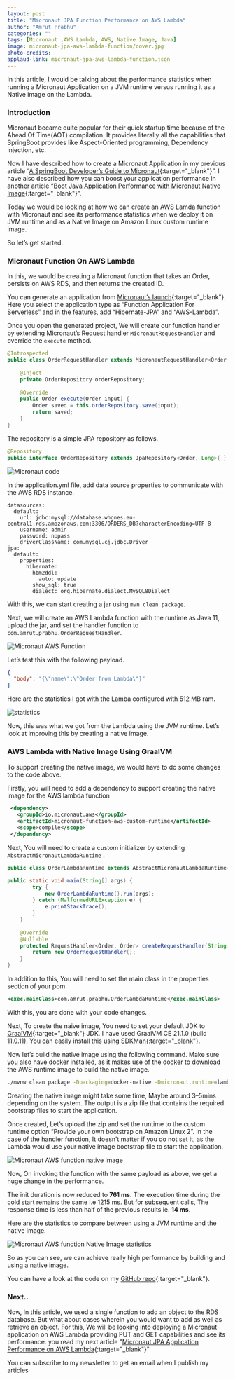 ```yaml
---
layout: post
title: "Micronaut JPA Function Performance on AWS Lambda"
author: "Amrut Prabhu"
categories: ""
tags: [Micronaut ,AWS Lambda, AWS, Native Image, Java]
image: micronaut-jpa-aws-lambda-function/cover.jpg
photo-credits: 
applaud-link: micronaut-jpa-aws-lambda-function.json
---
```


In this article, I would be talking about the performance statistics when running a Micronaut Application on a JVM runtime versus running it as a Native image on the Lambda.

### Introduction

Micronaut became quite popular for their quick startup time because of the Ahead Of Time(AOT) compilation. It provides literally all the capabilities that SpringBoot provides like Aspect-Oriented programming, Dependency injection, etc.

Now I have described how to create a Micronaut Application in my previous article “[A SpringBoot Developer’s Guide to Micronaut](https://refactorfirst.com/springboot-developers-guide-to-micronaut.html){:target="_blank"}”. I have also described how you can boost your application performance in another article “[Boot Java Application Performance with Micronaut Native Image](https://refactorfirst.com/boost-java-application-performance-with-micronaut.html){:target="_blank"}”.

Today we would be looking at how we can create an AWS Lamda function with Micronaut and see its performance statistics when we deploy it on JVM runtime and as a Native Image on Amazon Linux custom runtime image.

So let’s get started.

### Micronaut Function On AWS Lambda

In this, we would be creating a Micronaut function that takes an Order, persists on AWS RDS, and then returns the created ID.

You can generate an application from [Micronaut’s launch](https://micronaut.io/launch){:target="_blank"}. Here you select the application type as “Function Application For Serverless” and in the features, add “Hibernate-JPA” and “AWS-Lambda”.

Once you open the generated project, We will create our function handler by extending Micronaut’s Request handler `MicronautRequestHandler` and override the `execute` method.
```java
@Introspected  
public class OrderRequestHandler extends MicronautRequestHandler<Order, Order> {  
  
    @Inject  
    private OrderRepository orderRepository;  
  
    @Override  
    public Order execute(Order input) {  
        Order saved = this.orderRepository.save(input);  
        return saved;  
    }  
}
```
The repository is a simple JPA repository as follows.
```java
@Repository  
public interface OrderRepository extends JpaRepository<Order, Long>{ }
```
![Micronaut code](/assets/img/micronaut-jpa-aws-lambda-function/code.png)

In the application.yml file, add data source properties to communicate with the AWS RDS instance.
```properties
datasources:  
  default:  
    url: jdbc:mysql://database.whgnes.eu-central1.rds.amazonaws.com:3306/ORDERS_DB?characterEncoding=UTF-8  
    username: admin  
    password: nopass  
    driverClassName: com.mysql.cj.jdbc.Driver  
jpa:  
  default:  
    properties:  
      hibernate:  
        hbm2ddl:  
          auto: update  
        show_sql: true  
        dialect: org.hibernate.dialect.MySQL8Dialect
```
With this, we can start creating a jar using `mvn clean package`.

Next, we will create an AWS Lambda function with the runtime as Java 11, upload the jar, and set the handler function to `com.amrut.prabhu.OrderRequestHandler`.

![Micronaut AWS Function](/assets/img/micronaut-jpa-aws-lambda-function/micronaut-aws-function.png)

Let’s test this with the following payload.
```json
{  
  "body": "{\"name\":\"Order from Lambda\"}"  
}
```
Here are the statistics I got with the Lamba configured with 512 MB ram.

![statistics](/assets/img/micronaut-jpa-aws-lambda-function/statistics.png)

Now, this was what we got from the Lambda using the JVM runtime. Let’s look at improving this by creating a native image.

### AWS Lambda with Native Image Using GraalVM

To support creating the native image, we would have to do some changes to the code above.

Firstly, you will need to add a dependency to support creating the native image for the AWS lambda function
```xml
 <dependency>  
   <groupId>io.micronaut.aws</groupId>  
   <artifactId>micronaut-function-aws-custom-runtime</artifactId>  
   <scope>compile</scope>  
 </dependency>
```
Next, You will need to create a custom initializer by extending `AbstractMicronautLambdaRuntime` .
```java
public class OrderLambdaRuntime extends AbstractMicronautLambdaRuntime<APIGatewayProxyRequestEvent, APIGatewayProxyResponseEvent, Order, Order> {

public static void main(String[] args) {  
        try {  
            new OrderLambdaRuntime().run(args);  
        } catch (MalformedURLException e) {  
            e.printStackTrace();  
        }  
    }  
      
    @Override
    @Nullable  
    protected RequestHandler<Order, Order> createRequestHandler(String... args) {  
        return new OrderRequestHandler();  
    }  
}
```
In addition to this, You will need to set the main class in the properties section of your pom.
```xml
<exec.mainClass>com.amrut.prabhu.OrderLambdaRuntime</exec.mainClass>
```
With this, you are done with your code changes.

Next, To create the naive image, You need to set your default JDK to [GraalVM](https://www.graalvm.org/){:target="_blank"} JDK. I have used GraalVM CE 21.1.0 (build 11.0.11). You can easily install this using [SDKMan](https://sdkman.io/){:target="_blank"}.

Now let’s build the native image using the following command. Make sure you also have docker installed, as it makes use of the docker to download the AWS runtime image to build the native image.
```bash
./mvnw clean package -Dpackaging=docker-native -Dmicronaut.runtime=lambda
```
Creating the native image might take some time, Maybe around 3–5mins depending on the system. The output is a zip file that contains the required bootstrap files to start the application.

Once created, Let’s upload the zip and set the runtime to the custom runtime option “Provide your own bootstrap on Amazon Linux 2”. In the case of the handler function, It doesn’t matter if you do not set it, as the Lambda would use your native image bootstrap file to start the application.

![Micronaut AWS function native image](/assets/img/micronaut-jpa-aws-lambda-function/micronaut-aws-function-native.png)

Now, On invoking the function with the same payload as above, we get a huge change in the performance.

The init duration is now reduced to **761 ms**. The execution time during the cold start remains the same i.e 1215 ms. But for subsequent calls, The response time is less than half of the previous results ie. **14 ms**.

Here are the statistics to compare between using a JVM runtime and the native image.

![Micronaut AWS function Native Image statistics](/assets/img/micronaut-jpa-aws-lambda-function/micronaut-aws-function-native-image-statistics.png)

So as you can see, we can achieve really high performance by building and using a native image.

You can have a look at the code on my [GitHub repo](https://github.com/amrutprabhu/micronaut-workout/tree/master/micronaut-lambda-function){:target="_blank"}.

### Next..

Now, In this article, we used a single function to add an object to the RDS database. But what about cases wherein you would want to add as well as retrieve an object. For this, We will be looking into deploying a Micronaut application on AWS Lambda providing PUT and GET capabilities and see its performance. you read my next article "[Micronaut JPA Application Performance on AWS Lambda](/micronaut-aws-lambda-application-for-api-gateway.html){:target="_blank"}"

You can subscribe to my newsletter to get an email when I publish my articles